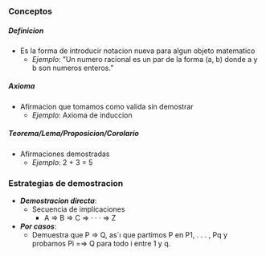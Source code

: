 ### Conceptos
##### Definicion
- Es la forma de introducir notacion nueva para algun objeto matematico
	- _Ejemplo_: ”Un numero racional es un par de la forma (a, b) donde a y b son numeros enteros.”
##### Axioma
- Afirmacion que tomamos como valida sin demostrar
	- _Ejemplo_: Axioma de induccion
##### Teorema/Lema/Proposicion/Corolario
- Afirmaciones demostradas
	- _Ejemplo_: 2 + 3 = 5

### Estrategias de demostracion
- **_Demostracion directa_**:
	- Secuencia de implicaciones
		- A => B ⇒ C ⇒ · · · ⇒ Z
- **_Por casos_**:
	- Demuestra que P ⇒ Q, as´ı que partimos P en P1, . . . , Pq y probamos Pi =⇒ Q para todo i entre 1 y q.